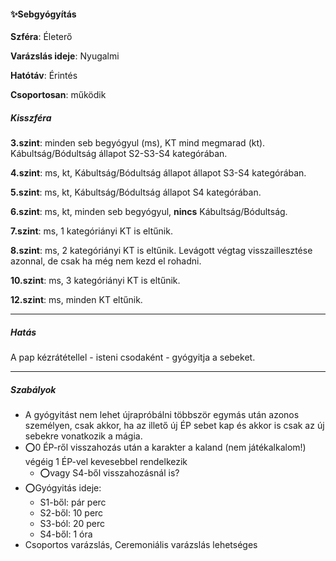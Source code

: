 #### ✨Sebgyógyítás

**Szféra**: Életerő

**Varázslás ideje**: Nyugalmi

**Hatótáv**: Érintés

**Csoportosan**: működik 

##### Kisszféra

**3.szint**: minden seb begyógyul (ms), KT mind megmarad (kt). Kábultság/Bódultság állapot S2-S3-S4 kategórában.

**4.szint**: ms, kt,  Kábultság/Bódultság állapot állapot S3-S4 kategórában.

**5.szint**: ms, kt, Kábultság/Bódultság állapot S4 kategórában.

**6.szint**: ms, kt, minden seb begyógyul, **nincs** Kábultság/Bódultság.

**7.szint**: ms, 1 kategóriányi KT is eltűnik.

**8.szint**: ms, 2 kategóriányi KT is eltűnik. Levágott végtag visszaillesztése azonnal, de csak ha még nem kezd el rohadni.

**10.szint**: ms, 3 kategóriányi KT is eltűnik.

**12.szint**: ms, minden KT eltűnik.

---
##### Hatás

A pap kézrátétellel - isteni csodaként - gyógyitja a sebeket.

---
##### Szabályok

- A gyógyitást nem lehet újrapróbálni többször egymás után azonos személyen, csak akkor, ha az illető új ÉP sebet kap és akkor is csak az új sebekre vonatkozik a mágia.
- ⭕0 ÉP-ről visszahozás után a karakter a kaland (nem játékalkalom!) végéig 1 ÉP-vel kevesebbel rendelkezik
  - ⭕vagy S4-ből visszahozásnál is?
- ⭕Gyógyitás ideje:
  - S1-ből: pár perc
  - S2-ből: 10 perc
  - S3-ból: 20 perc
  - S4-ből: 1 óra
- Csoportos varázslás, Ceremoniális varázslás lehetséges
